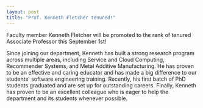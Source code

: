 ```yaml
---
layout: post
title: "Prof. Kenneth Fletcher tenured!"
---
```


Faculty member Kenneth Fletcher will be promoted to the rank of tenured Associate Professor this September 1st!

Since joining our department, Kenneth has built a strong research program across multiple areas, including Service and Cloud Computing, Recommender Systems, and Metal Additive Manufacturing. He has proven to be an effective and caring educator and has made a big difference to our students' software engineering training. Recently, his first batch of PhD students graduated and are set up for outstanding careers. Finally, Kenneth has proven to be an excellent colleague who is eager to help the department and its students whenever possible.
